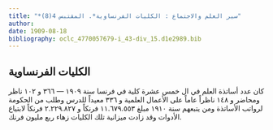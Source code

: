 ```yaml
---
title: "*سير العلم والاجتماع : الكليات الفرنساوية*. المقتبس 4(8)"
author: 
date: 1909-08-18
bibliography: oclc_4770057679-i_43-div_15.d1e2989.bib
---
```




##  الكليات الفرنساوية 


 كان عدد أساتذة العلم في ال  خمس  عشرة  كلية في فرنسا سنة  ١٩٠٩  —  ٣٦٦  و  ١٠٢  ناظر ومحاضر و  ١٤٨  ناظراً عاماً على الأعمال العلمية و  ٣٣٦  معيداً للدرس وطلب من الحكومة لرواتب الأساتذة ومن يتبعهم سنة  ١٩١٠  مبلغ  ١١.٦٧٩.٥٥٣  فرنكاً و  ٢.٢٢٩.٨٢٧  فرنكاً لابتياع الأدوات وقد زادت ميزانية تلك الكليات زهاء ربع مليون فرنك. 
